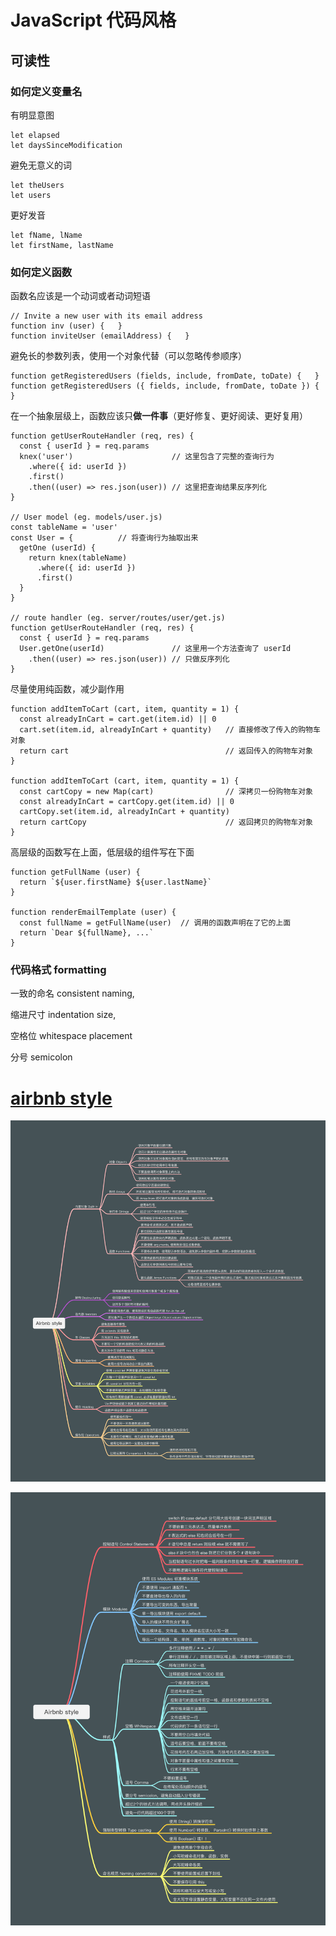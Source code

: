 # JavaScript 代码风格

## 可读性

### 如何定义变量名

有明显意图

```JS
let elapsed
let daysSinceModification
```

避免无意义的词

```JS
let theUsers
let users
```

更好发音

```JS
let fName, lName
let firstName, lastName
```

### 如何定义函数

函数名应该是一个动词或者动词短语

```JS
// Invite a new user with its email address
function inv (user) {   }
function inviteUser (emailAddress) {   }
```

避免长的参数列表，使用一个对象代替（可以忽略传参顺序）

```JS
function getRegisteredUsers (fields, include, fromDate, toDate) {   }
function getRegisteredUsers ({ fields, include, fromDate, toDate }) {   }
```

在一个抽象层级上，函数应该只**做一件事**（更好修复、更好阅读、更好复用）

```JS
function getUserRouteHandler (req, res) {
  const { userId } = req.params
  knex('user')                      // 这里包含了完整的查询行为
    .where({ id: userId })          
    .first()
    .then((user) => res.json(user)) // 这里把查询结果反序列化
}

// User model (eg. models/user.js)
const tableName = 'user'
const User = {          // 将查询行为抽取出来
  getOne (userId) {
    return knex(tableName)
      .where({ id: userId })
      .first()
  }
}

// route handler (eg. server/routes/user/get.js)
function getUserRouteHandler (req, res) {
  const { userId } = req.params
  User.getOne(userId)               // 这里用一个方法查询了 userId
    .then((user) => res.json(user)) // 只做反序列化
}
```

尽量使用纯函数，减少副作用

```JS
function addItemToCart (cart, item, quantity = 1) {
  const alreadyInCart = cart.get(item.id) || 0
  cart.set(item.id, alreadyInCart + quantity)   // 直接修改了传入的购物车对象
  return cart                                   // 返回传入的购物车对象
}

function addItemToCart (cart, item, quantity = 1) {
  const cartCopy = new Map(cart)                // 深拷贝一份购物车对象
  const alreadyInCart = cartCopy.get(item.id) || 0
  cartCopy.set(item.id, alreadyInCart + quantity)
  return cartCopy                               // 返回拷贝的购物车对象
}
```

高层级的函数写在上面，低层级的组件写在下面

```JS
function getFullName (user) {
  return `${user.firstName} ${user.lastName}`
}

function renderEmailTemplate (user) {
  const fullName = getFullName(user)  // 调用的函数声明在了它的上面
  return `Dear ${fullName}, ...`
}
```

### 代码格式 formatting

一致的命名 consistent naming,

缩进尺寸 indentation size,

空格位  whitespace placement

分号 semicolon



# [airbnb style](https://github.com/airbnb/javascript)

![airbnb-style-part1](airbnb-style-part1.png)

![airbnb-style-part2](airbnb-style-part2.png)